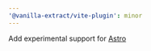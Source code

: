 ```yaml
---
'@vanilla-extract/vite-plugin': minor
---
```


Add experimental support for [Astro](https://astro.build/)
